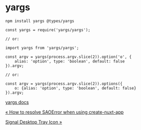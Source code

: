 # yargs

    npm install yargs @types/yargs

    const yargs = require('yargs/yargs');

    // or:

    import yargs from 'yargs/yargs';

    const argv = yargs(process.argv.slice(2)).option('o', {
        alias: 'option', type: 'boolean', default: false
    }).argv;

    // or:

    const argv = yargs(process.argv.slice(2)).options({
        o: {alias: 'option', type: 'boolean', default: false}
    }).argv;


[yargs docs](https://github.com/yargs/yargs/tree/master/docs)

[« How to resolve SAOError when using create-nuxt-app](how-to-resolve-saoerror-when-using-create-nuxt-app.html)

[Signal Desktop Tray Icon »](signal-desktop-tray-icon.html)


